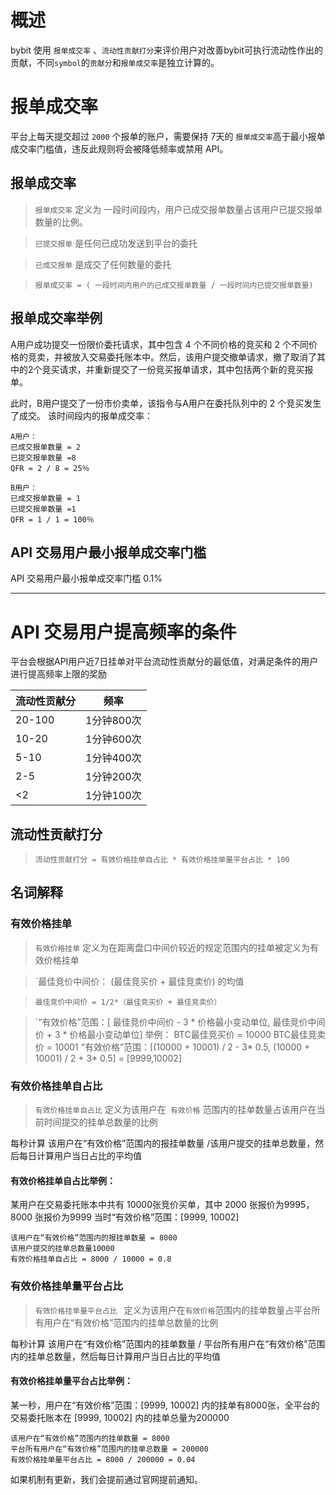 # 概述
bybit 使用 `报单成交率` 、`流动性贡献打分`来评价用户对改善bybit可执行流动性作出的贡献，不同`symbol`的`贡献分`和`报单成交率`是独立计算的。

# 报单成交率 
平台上每天提交超过 `2000` 个报单的账户，需要保持 7天的 `报单成交率`高于最小报单成交率门槛值，违反此规则将会被降低频率或禁用 API。


## 报单成交率
> `报单成交率`  定义为 一段时间段内，用户已成交报单数量占该用户已提交报单数量的比例。

> `已提交报单`  是任何已成功发送到平台的委托

> `已成交报单`   是成交了任何数量的委托

> `报单成交率 = ( 一段时间内用户的已成交报单数量 / 一段时间内已提交报单数量)`


## 报单成交率举例
A用户成功提交一份限价委托请求，其中包含 4 个不同价格的竞买和 2 个不同价格的竞卖，并被放入交易委托账本中。然后，该用户提交撤单请求，撤了取消了其中的2个竞买请求，并重新提交了一份竞买报单请求，其中包括两个新的竞买报单。

此时，B用户提交了一份市价卖单，该指令与A用户在委托队列中的 2 个竞买发生了成交。
该时间段内的报单成交率：

```
A用户：
已成交报单数量 = 2
已提交报单数量 =8
QFR = 2 / 8 = 25％
```
```
B用户：
已成交报单数量 = 1
已提交报单数量 =1
QFR = 1 / 1 = 100％
```

## API 交易用户最小报单成交率门槛
API 交易用户最小报单成交率门槛      0.1%

---

# API 交易用户提高频率的条件
平台会根据API用户近7日挂单对平台流动性贡献分的最低值，对满足条件的用户进行提高频率上限的奖励

|  流动性贡献分    | 频率 |
|  ----    | ----  |
| 20-100   | 1分钟800次 |
| 10-20    | 1分钟600次 |
| 5-10     | 1分钟400次 |
| 2-5      | 1分钟200次 |
| <2       | 1分钟100次 |

## 流动性贡献打分

> `流动性贡献打分 = 有效价格挂单自占比 * 有效价格挂单量平台占比 * 100` 


## 名词解释

### 有效价格挂单

> `有效价格挂单` 定义为在距离盘口中间价较近的规定范围内的挂单被定义为有效价格挂单

> `最佳竞价中间价： (最佳竞买价 + 最佳竞卖价) 的均值

> `最佳竞价中间价 = 1/2*（最佳竞买价 + 最佳竞卖价）`

> `“有效价格”范围：[ 最佳竞价中间价 - 3 * 价格最小变动单位,  最佳竞价中间价 + 3 * 价格最小变动单位]
举例：
BTC最佳竞买价 = 10000
BTC最佳竞卖价 = 10001
“有效价格”范围：[(10000 + 10001) / 2 - 3* 0.5, (10000 + 10001) / 2 + 3* 0.5] = [9999,10002]


### 有效价格挂单自占比
> `有效价格挂单自占比`   定义为该用户在` 有效价格` 范围内的挂单数量占该用户在当前时间提交的挂单总数量的比例

每秒计算 该用户在“有效价格”范围内的报挂单数量 /该用户提交的挂单总数量，然后每日计算用户当日占比的平均值
#### 有效价格挂单自占比举例：
某用户在交易委托账本中共有 10000张竞价买单，其中 2000 张报价为9995，8000 张报价为9999
当时“有效价格”范围：[9999,  10002]

```
该用户在“有效价格”范围内的报挂单数量 = 8000
该用户提交的挂单总数量10000
有效价格挂单自占比 = 8000 / 10000 = 0.8
```
### 有效价格挂单量平台占比
> `有效价格挂单量平台占比 ` 定义为该用户在`有效价格`范围内的挂单数量占平台所有用户在“有效价格”范围内的挂单总数量的比例 

每秒计算  该用户在“有效价格”范围内的挂单数量 / 平台所有用户在“有效价格”范围内的挂单总数量，然后每日计算用户当日占比的平均值

#### 有效价格挂单量平台占比举例：
某一秒，用户在“有效价格”范围：[9999,  10002] 内的挂单有8000张，全平台的交易委托账本在 [9999,  10002] 内的挂单总量为200000

```
该用户在“有效价格”范围内的挂单数量 = 8000
平台所有用户在“有效价格”范围内的挂单总数量 = 200000
有效价格挂单量平台占比 = 8000 / 200000 = 0.04
```


如果机制有更新，我们会提前通过官网提前通知。

